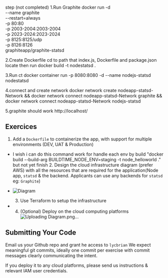 step (not completed)
1.Run Graphite
docker run -d\
 --name graphite\
 --restart=always\
 -p 80:80\
 -p 2003-2004:2003-2004\
 -p 2023-2024:2023-2024\
 -p 8125:8125/udp\
 -p 8126:8126\
 graphiteapp/graphite-statsd

2.Create Dockerfile
 cd to path that index.js, Dockerfile and package.json locate then run docker build -t nodestatsd .

3.Run ct
docker container run -p 8080:8080 -d --name nodejs-statsd nodestatsd

4.connect and create network 
docker network create nodeapp-statsd-Network && docker network connect nodeapp-statsd-Network graphite && docker network connect nodeapp-statsd-Network nodejs-statsd

5.graphite should work
http://localhost/


## Exercices

  1. Add a `Dockerfile` to containerize the app, with support for multiple environments (DEV, UAT & Production)
- I wish i can do this command work for handle each env by build "docker build   --build-arg BUILDTIME_NODE_ENV=staging -t node_helloworld ." but not yet finish
  2. Design the cloud infrastructure diagram (prefer AWS) with all the resources that are required for the application(Node app, `statsd` & the backend. Applicants can use any backends for `statsd` eg: `Graphite`)
- ![Diagram](https://user-images.githubusercontent.com/32988267/229088827-1ee66d59-b53d-42a9-a0c3-26fcbb22742d.png)

  3. Use Terraform to setup the infrastructure
- 
  4. (Optional) Deploy on the cloud computing platforms![Uploading Diagram.png…]()


## Submitting Your Code

Email us your Github repo and grant he access to `lycbrian` We expect meaningful git commits, ideally one commit per exercise with commit messages clearly communicating the intent.

If you deploy it to any cloud platforms, please send us instructions & relevant IAM user credentials.
